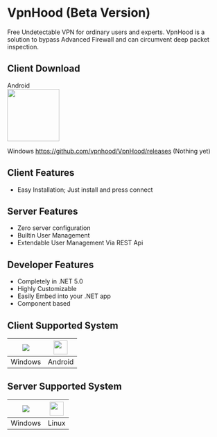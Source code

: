 # VpnHood (Beta Version)
Free Undetectable VPN for ordinary users and experts. VpnHood is a solution to bypass Advanced Firewall and can circumvent deep packet inspection.

## Client Download
Android <br>
<a href="https://play.google.com/store/apps/details?id=com.vpnhood.client.android"><img src="https://play.google.com/intl/en_us/badges/static/images/badges/en_badge_web_generic.png" width="120"></a>

Windows
https://github.com/vpnhood/VpnHood/releases (Nothing yet)

## Client Features
* Easy Installation; Just install and press connect

## Server Features
* Zero server configuration
* Builtin User Management
* Extendable User Management Via REST Api

## Developer Features
* Completely in .NET 5.0
* Highly Customizable
* Easily Embed into your .NET app
* Component based 

## Client Supported System
<a href="#"><img src="https://www.iconfinder.com/icons/1220364/download/png/32"></a>|<a href="#"><img src="https://www.iconfinder.com/icons/2993704/download/png/32" width="32" height="32"></a>
 -- | --
Windows|Android

## Server Supported System
<a href="#"><img src="https://www.iconfinder.com/icons/1220364/download/png/32"></a>|<a href="#"><img src="https://www.iconfinder.com/icons/2993682/download/png/32" width="32" height="32"></a>
 -- | --
Windows|Linux
